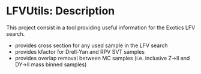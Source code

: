 #   LFVUtils:  Description   #

This project consist in a tool providing useful information for the Exotics
LFV search.

   - provides cross section for any used sample in the LFV search
   - provides kfactor for Drell-Yan and RPV SVT samples
   - provides overlap removal between MC samples (i.e. inclusive Z->ll and
     DY->ll mass binned samples)
